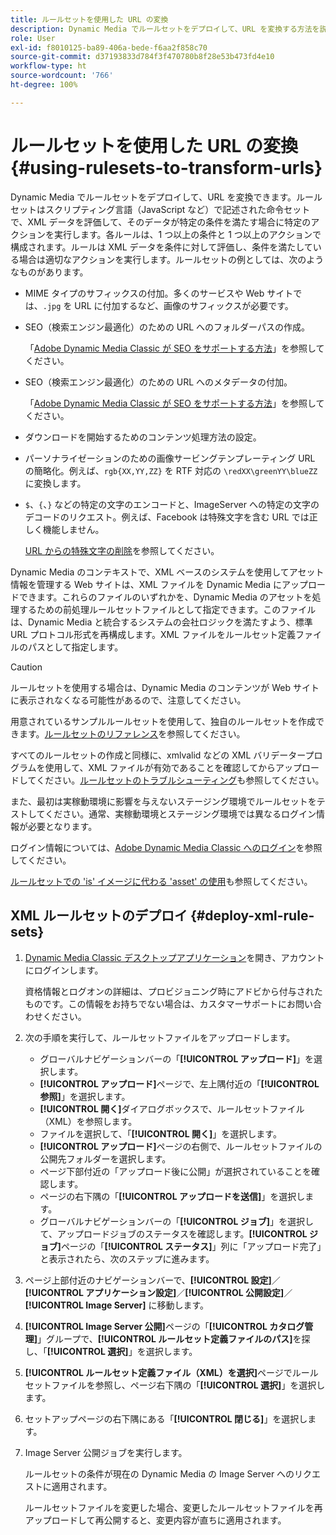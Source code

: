 ```yaml
---
title: ルールセットを使用した URL の変換
description: Dynamic Media でルールセットをデプロイして、URL を変換する方法を説明します。ルールセットはスクリプティング言語（JavaScript など）で記述された命令セットで、XML データを評価して、そのデータが特定の条件を満たす場合に特定のアクションを実行します。
role: User
exl-id: f8010125-ba89-406a-bede-f6aa2f858c70
source-git-commit: d37193833d784f3f470780b8f28e53b473fd4e10
workflow-type: ht
source-wordcount: '766'
ht-degree: 100%

---
```


# ルールセットを使用した URL の変換 {#using-rulesets-to-transform-urls}

Dynamic Media でルールセットをデプロイして、URL を変換できます。ルールセットはスクリプティング言語（JavaScript など）で記述された命令セットで、XML データを評価して、そのデータが特定の条件を満たす場合に特定のアクションを実行します。各ルールは、1 つ以上の条件と 1 つ以上のアクションで構成されます。ルールは XML データを条件に対して評価し、条件を満たしている場合は適切なアクションを実行します。ルールセットの例としては、次のようなものがあります。

* MIME タイプのサフィックスの付加。多くのサービスや Web サイトでは、`.jpg` を URL に付加するなど、画像のサフィックスが必要です。
* SEO（検索エンジン最適化）のための URL へのフォルダーパスの作成。

   「[Adobe Dynamic Media Classic が SEO をサポートする方法](/help/assets/dynamic-media/assets/s7_seo.pdf)」を参照してください。

* SEO（検索エンジン最適化）のための URL へのメタデータの付加。

   「[Adobe Dynamic Media Classic が SEO をサポートする方法](/help/assets/dynamic-media/assets/s7_seo.pdf)」を参照してください。

* ダウンロードを開始するためのコンテンツ処理方法の設定。
* パーソナライゼーションのための画像サービングテンプレーティング URL の簡略化。例えば、`rgb{XX,YY,ZZ}` を RTF 対応の `\redXX\greenYY\blueZZ` に変換します。

* `$`、`{`、`}` などの特定の文字のエンコードと、ImageServer への特定の文字のデコードのリクエスト。例えば、Facebook は特殊文字を含む URL では正しく機能しません。

   [URL からの特殊文字の削除](https://helpx.adobe.com/jp/experience-manager/scene7/kb/base/scene7-rulesets/remove-special-characters-urls.html)を参照してください。

Dynamic Media のコンテキストで、XML ベースのシステムを使用してアセット情報を管理する Web サイトは、XML ファイルを Dynamic Media にアップロードできます。これらのファイルのいずれかを、Dynamic Media のアセットを処理するための前処理ルールセットファイルとして指定できます。このファイルは、Dynamic Media と統合するシステムの会社ロジックを満たすよう、標準 URL プロトコル形式を再構成します。XML ファイルをルールセット定義ファイルのパスとして指定します。

>[!CAUTION]
>
>ルールセットを使用する場合は、Dynamic Media のコンテンツが Web サイトに表示されなくなる可能性があるので、注意してください。

用意されているサンプルルールセットを使用して、独自のルールセットを作成できます。[ルールセットのリファレンス](https://experienceleague.adobe.com/docs/dynamic-media-developer-resources/image-serving-api/image-serving-api/rule-set-reference/c-rule-set-reference.html?lang=ja)を参照してください。

すべてのルールセットの作成と同様に、xmlvalid などの XML バリデータープログラムを使用して、XML ファイルが有効であることを確認してからアップロードしてください。[ルールセットのトラブルシューティング](https://helpx.adobe.com/jp/experience-manager/scene7/kb/base/scene7-rulesets/scene7-ruleset-troubleshooting.html)も参照してください。

また、最初は実稼動環境に影響を与えないステージング環境でルールセットをテストしてください。通常、実稼動環境とステージング環境では異なるログイン情報が必要となります。

ログイン情報については、[Adobe Dynamic Media Classic へのログイン](https://experienceleague.adobe.com/docs/dynamic-media-classic/using/getting-started/signing-out.html?lang=ja#sign-in-dmc-app)を参照してください。

<!-- OBSOLETE CONTENT * **NA staging environment** login page: [https://s7sps1-staging.scene7.com/IpsWeb/](https://s7sps1-staging.scene7.com/IpsWeb/)
* **EMEA staging environment** login page: [https://s7sps3-staging.scene7.com/IpsWeb/](https://s7sps3-staging.scene7.com/IpsWeb/)
* **JAPAC staging environment** login page: [https://s7sps5-staging.scene7.com/IpsWeb/](https://s7sps5-staging.scene7.com/IpsWeb/) -->

[ルールセットでの &#39;is&#39; イメージに代わる &#39;asset&#39; の使用](https://helpx.adobe.com/jp/experience-manager/scene7/kb/base/scene7-rulesets/ruleset-asset-instead-image.html)も参照してください。

## XML ルールセットのデプロイ {#deploy-xml-rule-sets}

1. [Dynamic Media Classic デスクトップアプリケーション](https://experienceleague.adobe.com/docs/dynamic-media-classic/using/getting-started/signing-out.html?lang=ja#getting-started)を開き、アカウントにログインします。

   資格情報とログオンの詳細は、プロビジョニング時にアドビから付与されたものです。この情報をお持ちでない場合は、カスタマーサポートにお問い合わせください。

1. 次の手順を実行して、ルールセットファイルをアップロードします。

   * グローバルナビゲーションバーの「**[!UICONTROL アップロード]**」を選択します。
   * **[!UICONTROL アップロード]**&#x200B;ページで、左上隅付近の「**[!UICONTROL 参照]**」を選択します。
   * **[!UICONTROL 開く]**&#x200B;ダイアログボックスで、ルールセットファイル（XML）を参照します。
   * ファイルを選択して、「**[!UICONTROL 開く]**」を選択します。
   * **[!UICONTROL アップロード]**&#x200B;ページの右側で、ルールセットファイルの公開先フォルダーを選択します。
   * ページ下部付近の「アップロード後に公開」が選択されていることを確認します。
   * ページの右下隅の「**[!UICONTROL アップロードを送信]**」を選択します。
   * グローバルナビゲーションバーの「**[!UICONTROL ジョブ]**」を選択して、アップロードジョブのステータスを確認します。**[!UICONTROL ジョブ]**&#x200B;ページの「**[!UICONTROL ステータス]**」列に「アップロード完了」と表示されたら、次のステップに進みます。

1. ページ上部付近のナビゲーションバーで、**[!UICONTROL 設定]**／**[!UICONTROL アプリケーション設定]**／**[!UICONTROL 公開設定]**／**[!UICONTROL Image Server]** に移動します。
1. **[!UICONTROL Image Server 公開]**&#x200B;ページの「**[!UICONTROL カタログ管理]**」グループで、**[!UICONTROL ルールセット定義ファイルのパス]**&#x200B;を探し、「**[!UICONTROL 選択]**」を選択します。
1. **[!UICONTROL ルールセット定義ファイル（XML）を選択]**&#x200B;ページでルールセットファイルを参照し、ページ右下隅の「**[!UICONTROL 選択]**」を選択します。
1. セットアップページの右下隅にある「**[!UICONTROL 閉じる]**」を選択します。
1. Image Server 公開ジョブを実行します。

   ルールセットの条件が現在の Dynamic Media の Image Server へのリクエストに適用されます。

   ルールセットファイルを変更した場合、変更したルールセットファイルを再アップロードして再公開すると、変更内容が直ちに適用されます。
